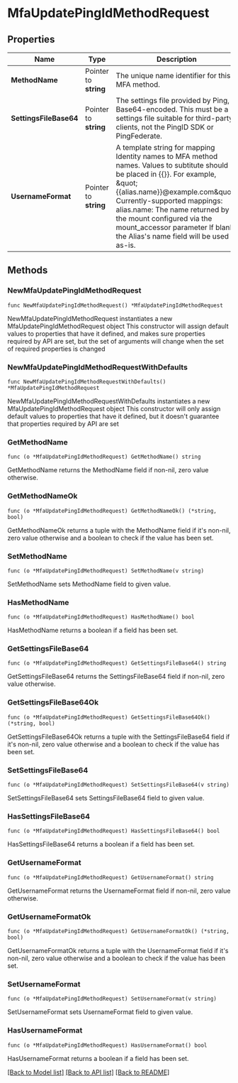 # MfaUpdatePingIdMethodRequest


## Properties

Name | Type | Description | Notes
------------ | ------------- | ------------- | -------------
**MethodName** | Pointer to **string** | The unique name identifier for this MFA method. | [optional] 
**SettingsFileBase64** | Pointer to **string** | The settings file provided by Ping, Base64-encoded. This must be a settings file suitable for third-party clients, not the PingID SDK or PingFederate. | [optional] 
**UsernameFormat** | Pointer to **string** | A template string for mapping Identity names to MFA method names. Values to subtitute should be placed in {{}}. For example, \&quot;{{alias.name}}@example.com\&quot;. Currently-supported mappings: alias.name: The name returned by the mount configured via the mount_accessor parameter If blank, the Alias&#x27;s name field will be used as-is. | [optional] 



## Methods


### NewMfaUpdatePingIdMethodRequest

`func NewMfaUpdatePingIdMethodRequest() *MfaUpdatePingIdMethodRequest`

NewMfaUpdatePingIdMethodRequest instantiates a new MfaUpdatePingIdMethodRequest object
This constructor will assign default values to properties that have it defined,
and makes sure properties required by API are set, but the set of arguments
will change when the set of required properties is changed

### NewMfaUpdatePingIdMethodRequestWithDefaults

`func NewMfaUpdatePingIdMethodRequestWithDefaults() *MfaUpdatePingIdMethodRequest`

NewMfaUpdatePingIdMethodRequestWithDefaults instantiates a new MfaUpdatePingIdMethodRequest object
This constructor will only assign default values to properties that have it defined,
but it doesn't guarantee that properties required by API are set


### GetMethodName

`func (o *MfaUpdatePingIdMethodRequest) GetMethodName() string`

GetMethodName returns the MethodName field if non-nil, zero value otherwise.

### GetMethodNameOk

`func (o *MfaUpdatePingIdMethodRequest) GetMethodNameOk() (*string, bool)`

GetMethodNameOk returns a tuple with the MethodName field if it's non-nil, zero value otherwise
and a boolean to check if the value has been set.

### SetMethodName

`func (o *MfaUpdatePingIdMethodRequest) SetMethodName(v string)`

SetMethodName sets MethodName field to given value.


### HasMethodName

`func (o *MfaUpdatePingIdMethodRequest) HasMethodName() bool`

HasMethodName returns a boolean if a field has been set.




### GetSettingsFileBase64

`func (o *MfaUpdatePingIdMethodRequest) GetSettingsFileBase64() string`

GetSettingsFileBase64 returns the SettingsFileBase64 field if non-nil, zero value otherwise.

### GetSettingsFileBase64Ok

`func (o *MfaUpdatePingIdMethodRequest) GetSettingsFileBase64Ok() (*string, bool)`

GetSettingsFileBase64Ok returns a tuple with the SettingsFileBase64 field if it's non-nil, zero value otherwise
and a boolean to check if the value has been set.

### SetSettingsFileBase64

`func (o *MfaUpdatePingIdMethodRequest) SetSettingsFileBase64(v string)`

SetSettingsFileBase64 sets SettingsFileBase64 field to given value.


### HasSettingsFileBase64

`func (o *MfaUpdatePingIdMethodRequest) HasSettingsFileBase64() bool`

HasSettingsFileBase64 returns a boolean if a field has been set.




### GetUsernameFormat

`func (o *MfaUpdatePingIdMethodRequest) GetUsernameFormat() string`

GetUsernameFormat returns the UsernameFormat field if non-nil, zero value otherwise.

### GetUsernameFormatOk

`func (o *MfaUpdatePingIdMethodRequest) GetUsernameFormatOk() (*string, bool)`

GetUsernameFormatOk returns a tuple with the UsernameFormat field if it's non-nil, zero value otherwise
and a boolean to check if the value has been set.

### SetUsernameFormat

`func (o *MfaUpdatePingIdMethodRequest) SetUsernameFormat(v string)`

SetUsernameFormat sets UsernameFormat field to given value.


### HasUsernameFormat

`func (o *MfaUpdatePingIdMethodRequest) HasUsernameFormat() bool`

HasUsernameFormat returns a boolean if a field has been set.









[[Back to Model list]](../README.md#documentation-for-models) [[Back to API list]](../README.md#documentation-for-api-endpoints) [[Back to README]](../README.md)


